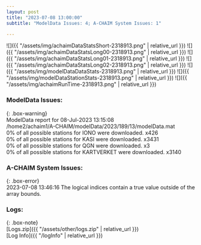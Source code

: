```yaml
---
layout: post
title: "2023-07-08 13:00:00"
subtitle: "ModelData Issues: 4; A-CHAIM System Issues: 1"

---
```


![]({{ "/assets/img/achaimDataStatsShort-2318913.png" | relative_url }})
![]({{ "/assets/img/achaimDataStatsLong00-2318913.png" | relative_url }})
![]({{ "/assets/img/achaimDataStatsLong01-2318913.png" | relative_url }})
![]({{ "/assets/img/achaimDataStatsLong02-2318913.png" | relative_url }})
![]({{ "/assets/img/modelDataDataStats-2318913.png" | relative_url }})
![]({{ "/assets/img/modelDataStationStats-2318913.png" | relative_url }})
![]({{ "/assets/img/achaimRunTime-2318913.png" | relative_url }})


### ModelData Issues:  
  
{: .box-warning}  
 ModelData report for 08-Jul-2023 13:15:08   
 /home2/achaim1/A-CHAIM/modelData/2023/189/13/modelData.mat   
 0% of all possible stations for IONO were downloaded. x426   
 0% of all possible stations for KASI were downloaded. x3431   
 0% of all possible stations for QGN were downloaded. x3   
 0% of all possible stations for KARTVERKET were downloaded. x3140   
  
### A-CHAIM System Issues:  
  
{: .box-error}  
2023-07-08 13:46:16 The logical indices contain a true value outside of the array bounds.  

### Logs:  
  
{: .box-note}  
[Logs.zip]({{ "/assets/other/logs.zip" | relative_url }})  
[Log Info]({{ "/logInfo" | relative_url }})  
